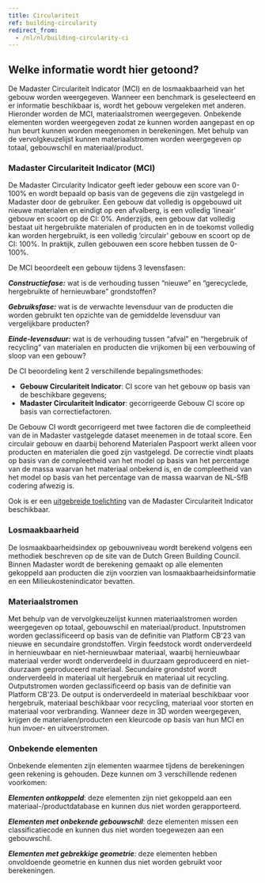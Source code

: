 ```yaml
---
title: Circulariteit
ref: building-circularity
redirect_from:
  - /nl/nl/building-circularity-ci
---
```


## Welke informatie wordt hier getoond?
De Madaster Circulariteit Indicator (MCI) en de losmaakbaarheid van het gebouw worden weergegeven. Wanneer een benchmark is geselecteerd en er informatie beschikbaar is, wordt het gebouw vergeleken met anderen. Hieronder worden de MCI, materiaalstromen weergegeven. Onbekende elementen worden weergegeven zodat ze kunnen worden aangepast en op hun beurt kunnen worden meegenomen in berekeningen. Met behulp van de vervolgkeuzelijst kunnen materiaalstromen worden weergegeven op totaal, gebouwschil en materiaal/product.

### Madaster Circulariteit Indicator (MCI)
De Madaster Circularity Indicator geeft ieder gebouw een score van 0-100% en wordt bepaald op basis van de gegevens die zijn vastgelegd in Madaster door de gebruiker. Een gebouw dat volledig is opgebouwd uit nieuwe materialen en eindigt op een afvalberg, is een volledig ‘lineair’ gebouw en scoort op de CI: 0%. Anderzijds, een gebouw dat volledig bestaat uit hergebruikte materialen of producten en in de toekomst volledig kan worden hergebruikt, is een volledig ‘circulair’ gebouw en scoort op de CI: 100%. In praktijk, zullen gebouwen een score hebben tussen de 0-100%.

De MCI beoordeelt een gebouw tijdens 3 levensfasen:

__*Constructiefase:*__ wat is de verhouding tussen “nieuwe” en “gerecyclede, hergebruikte of hernieuwbare” grondstoffen?

__*Gebruiksfase:*__ wat is de verwachte levensduur van de producten die worden gebruikt ten opzichte van de gemiddelde levensduur van vergelijkbare producten?

__*Einde-levensduur:*__ wat is de verhouding tussen “afval” en “hergebruik of recycling” van materialen en producten die vrijkomen bij een verbouwing of sloop van een gebouw?

De CI beoordeling kent 2 verschillende bepalingsmethodes:

- **Gebouw Circulariteit Indicator**: CI score van het gebouw op basis van de beschikbare gegevens;
- **Madaster Circulariteit Indicator**: gecorrigeerde Gebouw CI score op basis van correctiefactoren.

De Gebouw CI wordt gecorrigeerd met twee factoren die de compleetheid van de in Madaster vastgelegde dataset meenemen in de totaal score. Een circulair gebouw en daarbij behorend Materialen Paspoort werkt alleen voor producten en materialen die goed zijn vastgelegd. De correctie vindt plaats op basis van de compleetheid van het model op basis van het percentage van de massa waarvan het materiaal onbekend is, en de compleetheid van het model op basis van het percentage van de massa waarvan de NL-SfB codering afwezig is.

Ook is er een <a href="/files/Toelichting_Madaster_Circulariteit_Indicator_v1.0_nl.pdf" target="_blank">uitgebreide toelichting</a> van de Madaster Circulariteit Indicator beschikbaar.

### Losmaakbaarheid
De losmaakbaarheidsindex op gebouwniveau wordt berekend volgens een methodiek beschreven op de site van de Dutch Green Building Council. Binnen Madaster wordt de berekening gemaakt op alle elementen gekoppeld aan producten die zijn voorzien van losmaakbaarheidsinformatie en een Milieukostenindicator bevatten.

### Materiaalstromen
Met behulp van de vervolgkeuzelijst kunnen materiaalstromen worden weergegeven op totaal, gebouwschil en materiaal/product. Inputstromen worden geclassificeerd op basis van de definitie van Platform CB'23 van nieuwe en secundaire grondstoffen. Virgin feedstock wordt onderverdeeld in hernieuwbaar en niet-hernieuwbaar materiaal, waarbij hernieuwbaar materiaal verder wordt onderverdeeld in duurzaam geproduceerd en niet-duurzaam geproduceerd materiaal. Secundaire grondstof wordt onderverdeeld in materiaal uit hergebruik en materiaal uit recycling. Outputstromen worden geclassificeerd op basis van de definitie van Platform CB'23. De output is onderverdeeld in materiaal beschikbaar voor hergebruik, materiaal beschikbaar voor recycling, materiaal voor storten en materiaal voor verbranding. Wanneer deze in 3D worden weergegeven, krijgen de materialen/producten een kleurcode op basis van hun MCI en hun invoer- en uitvoerstromen.

### Onbekende elementen
Onbekende elementen zijn elementen waarmee tijdens de berekeningen geen rekening is gehouden. Deze kunnen om 3 verschillende redenen voorkomen:

__*Elementen ontkoppeld*__: deze elementen zijn niet gekoppeld aan een materiaal-/productdatabase en kunnen dus niet worden gerapporteerd.

__*Elementen met onbekende gebouwschil*__: deze elementen missen een classificatiecode en kunnen dus niet worden toegewezen aan een gebouwschil.

__*Elementen met gebrekkige geometrie*__: deze elementen hebben onvoldoende geometrie en kunnen dus niet worden gebruikt voor berekeningen.
